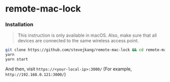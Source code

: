 # remote-mac-lock

### Installation
> This instruction is only available in macOS.
> Also, make sure that all devices are connected to the same wireless access point.
```bash
git clone https://github.com/stevejkang/remote-mac-lock && cd remote-mac-lock
yarn
yarn start
```
And then, visit `https://<your-local-ip>:3000/` (For example, `http://192.168.0.121:3000/`)
